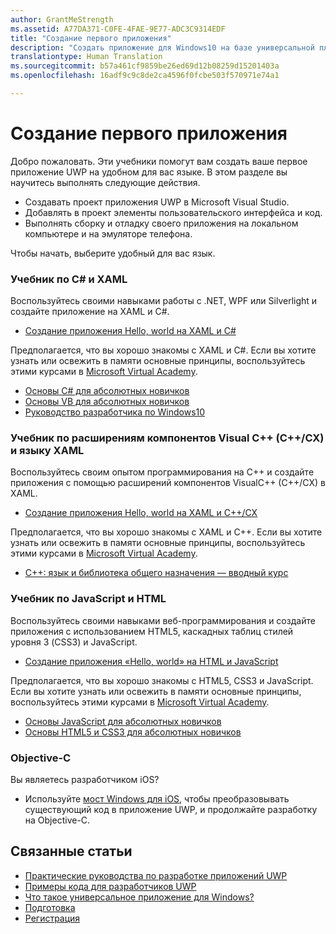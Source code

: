 ```yaml
---
author: GrantMeStrength
ms.assetid: A77DA371-C0FE-4FAE-9E77-ADC3C9314EDF
title: "Создание первого приложения"
description: "Создать приложение для Windows10 на базе универсальной платформы Windows (UWP) проще, чем кажется."
translationtype: Human Translation
ms.sourcegitcommit: b57a461cf9859be26ed69d12b08259d15201403a
ms.openlocfilehash: 16adf9c9c8de2ca4596f0fcbe503f570971e74a1

---
```

# Создание первого приложения

Добро пожаловать. Эти учебники помогут вам создать ваше первое приложение UWP на удобном для вас языке. В этом разделе вы научитесь выполнять следующие действия.

-   Создавать проект приложения UWP в Microsoft Visual Studio.
-   Добавлять в проект элементы пользовательского интерфейса и код.
-   Выполнять сборку и отладку своего приложения на локальном компьютере и на эмуляторе телефона.

Чтобы начать, выберите удобный для вас язык.


<!--

<table Width="100%">
<colgroup>
<col width="33%" />
<col width="33%" />
<Col width="33%" />
</colgroup>


<tbody>

<tr style="background-color: #f2f2f2">
<td align="left"><strong style="color: #8888ff">C# and XAML</strong><p><ul><li>Hello World, with C#</li><li>Link to docs</li></ul></p></td>
<td align="left"><strong style="color: #8888ff">C++ and XAML</strong><p><ul><li><a href="http://go.microsoft.com/fwlink/p/?LinkId=533896">C++</a>Hello World, C++</a></li><li>Link to docs</li></ul></p></td>
<td align="left"><strong style="color: #8888ff">JS and HTML</strong><p><ul><li>Hello World, with C#</li><li>Link to docs</li></ul></p></td>


</tr>



</table>

-->


### Учебник по C# и XAML

Воспользуйтесь своими навыками работы с .NET, WPF или Silverlight и создайте приложение на XAML и C#.

* [Создание приложения Hello, world на XAML и C#](create-a-hello-world-app-xaml-universal.md)

Предполагается, что вы хорошо знакомы с XAML и С#. Если вы хотите узнать или освежить в памяти основные принципы, воспользуйтесь этими курсами в [Microsoft Virtual Academy](http://www.microsoftvirtualacademy.com/).

* [Основы C# для абсолютных новичков](https://mva.microsoft.com/en-US/training-courses/c-fundamentals-for-absolute-beginners-16169)
* [Основы VB для абсолютных новичков](http://www.microsoftvirtualacademy.com/training-courses/vb-fundamentals-for-absolute-beginners)
* [Руководство разработчика по Windows10](https://mva.microsoft.com/en-US/training-courses/a-developers-guide-to-windows-10-12618)

### Учебник по расширениям компонентов Visual C++ (C++/CX) и языку XAML

Воспользуйтесь своим опытом программирования на С++ и создайте приложения с помощью расширений компонентов VisualC++ (C++/CX) в XAML.

* [Создание приложения Hello, world на XAML и C++/CX](create-a-basic-windows-10-app-in-cpp.md)

Предполагается, что вы хорошо знакомы с XAML и C++. Если вы хотите узнать или освежить в памяти основные принципы, воспользуйтесь этими курсами в [Microsoft Virtual Academy](http://go.microsoft.com/fwlink/p/?LinkID=389916).

* [C++: язык и библиотека общего назначения — вводный курс](http://www.microsoftvirtualacademy.com/training-courses/c-a-general-purpose-language-and-library-jump-start)

### Учебник по JavaScript и HTML

Воспользуйтесь своими навыками веб-программирования и создайте приложения с использованием HTML5, каскадных таблиц стилей уровня 3 (CSS3) и JavaScript.

* [Создание приложения «Hello, world» на HTML и JavaScript](create-a-hello-world-app-js-universal.md)

Предполагается, что вы хорошо знакомы с HTML5, CSS3 и JavaScript. Если вы хотите узнать или освежить в памяти основные принципы, воспользуйтесь этими курсами в [Microsoft Virtual Academy](http://go.microsoft.com/fwlink/p/?LinkID=389916).

* [Основы JavaScript для абсолютных новичков](http://www.microsoftvirtualacademy.com/training-courses/javascript-fundamentals-for-absolute-beginners)
* [Основы HTML5 и CSS3 для абсолютных новичков](http://www.microsoftvirtualacademy.com/training-courses/html5-css3-fundamentals-development-for-absolute-beginners)

### Objective-C

Вы являетесь разработчиком iOS? 

* Используйте [мост Windows для iOS](https://developer.microsoft.com/windows/bridges/ios), чтобы преобразовывать существующий код в приложение UWP, и продолжайте разработку на Objective-C.


## Связанные статьи

* [Практические руководства по разработке приложений UWP](https://developer.microsoft.com/windows/develop)
* [Примеры кода для разработчиков UWP](https://developer.microsoft.com/windows/samples)
* [Что такое универсальное приложение для Windows?](whats-a-uwp.md)
* [Подготовка](get-set-up.md)
* [Регистрация](sign-up.md)





<!--HONumber=Sep16_HO2-->


